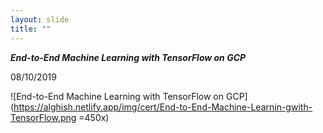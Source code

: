 ```yaml
---
layout: slide
title: ""
---
```

***End-to-End Machine Learning with TensorFlow on GCP***

08/10/2019

![End-to-End Machine Learning with TensorFlow on GCP](https://alghish.netlify.app/img/cert/End-to-End-Machine-Learnin-gwith-TensorFlow.png =450x)
